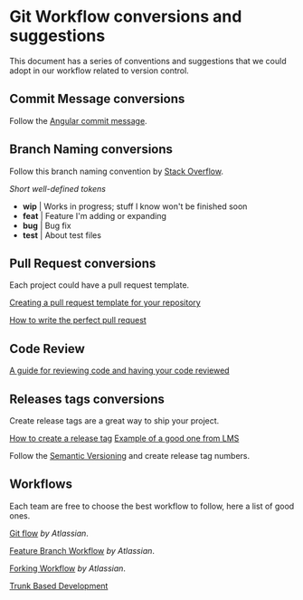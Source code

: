 # Git Workflow conversions and suggestions

This document has a series of conventions and suggestions that we could adopt in our workflow related to version control.

## Commit Message conversions

Follow the [Angular commit message](https://gist.github.com/stephenparish/9941e89d80e2bc58a153#format-of-the-commit-message).

## Branch Naming conversions

Follow this branch naming convention by [Stack Overflow](https://stackoverflow.com/questions/273695/git-branch-naming-best-practices/6065944#6065944).

*Short well-defined tokens*

* **wip** | Works in progress; stuff I know won't be finished soon
* **feat** | Feature I'm adding or expanding
* **bug** | Bug fix
* **test** | About test files 

## Pull Request conversions

Each project could have a pull request template.

[Creating a pull request template for your repository](https://help.github.com/articles/creating-a-pull-request-template-for-your-repository/)

[How to write the perfect pull request](https://blog.github.com/2015-01-21-how-to-write-the-perfect-pull-request/)

## Code Review

[A guide for reviewing code and having your code reviewed](https://github.com/thoughtbot/guides/tree/master/code-review)

## Releases tags conversions

Create release tags are a great way to ship your project.

[How to create a release tag](https://help.github.com/articles/creating-releases/)
[Example of a good one from LMS](https://github.com/Laboratoria/lms.laboratoria.la/releases/tag/v0.0.8)

Follow the [Semantic Versioning](https://semver.org/) and create release tag numbers.

## Workflows

Each team are free to choose the best workflow to follow, here a list of good ones.

[Git flow](https://www.atlassian.com/git/tutorials/comparing-workflows/gitflow-workflow) _by Atlassian_.

[Feature Branch Workflow](https://www.atlassian.com/git/tutorials/comparing-workflows/feature-branch-workflow) _by Atlassian_.

[Forking Workflow](https://www.atlassian.com/git/tutorials/comparing-workflows/forking-workflow) _by Atlassian_.

[Trunk Based Development](https://trunkbaseddevelopment.com/)